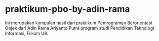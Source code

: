 # praktikum-pbo-by-adin-rama
Ini merupakan kumpulan hasil dari praktikum Pemrograman Berorientasi Objek dari Adin Rama Ariyanto Putra program studi Pendidikan Teknologi Informasi, Filkom UB.
